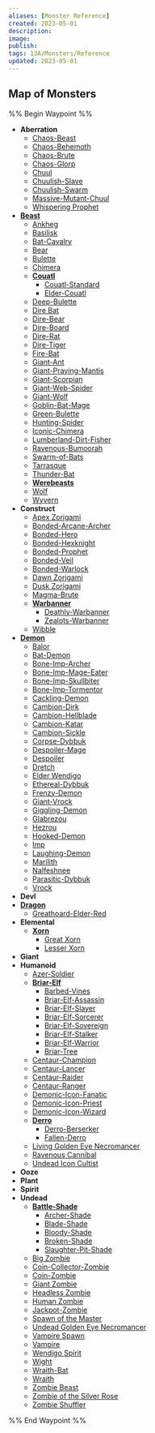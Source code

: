 ```yaml
---
aliases: [Monster Reference]
created: 2023-05-01
description: 
image: 
publish: 
tags: 13A/Monsters/Reference
updated: 2023-05-01
---
```


## Map of Monsters
%% Begin Waypoint %%
- **Aberration**
	- [Chaos-Beast](./Aberration/Chaos-Beast.md)
	- [Chaos-Behemoth](./Aberration/Chaos-Behemoth.md)
	- [Chaos-Brute](./Aberration/Chaos-Brute.md)
	- [Chaos-Glorp](./Aberration/Chaos-Glorp.md)
	- [Chuul](./Aberration/Chuul.md)
	- [Chuulish-Slave](./Aberration/Chuulish-Slave.md)
	- [Chuulish-Swarm](./Aberration/Chuulish-Swarm.md)
	- [Massive-Mutant-Chuul](./Aberration/Massive-Mutant-Chuul.md)
	- [Whispering Prophet](./Aberration/Whispering%20Prophet.md)
- **[Beast](./Beast/Beast.md)**
	- [Ankheg](./Beast/Ankheg.md)
	- [Basilisk](./Beast/Basilisk.md)
	- [Bat-Cavalry](./Beast/Bat-Cavalry.md)
	- [Bear](./Beast/Bear.md)
	- [Bulette](./Beast/Bulette.md)
	- [Chimera](./Beast/Chimera.md)
	- **[Couatl](./Beast/Couatl/Couatl.md)**
		- [Couatl-Standard](./Beast/Couatl/Couatl-Standard.md)
		- [Elder-Couatl](./Beast/Couatl/Elder-Couatl.md)
	- [Deep-Bulette](./Beast/Deep-Bulette.md)
	- [Dire Bat](./Beast/Dire%20Bat.md)
	- [Dire-Bear](./Beast/Dire-Bear.md)
	- [Dire-Board](./Beast/Dire-Board.md)
	- [Dire-Rat](./Beast/Dire-Rat.md)
	- [Dire-Tiger](./Beast/Dire-Tiger.md)
	- [Fire-Bat](./Beast/Fire-Bat.md)
	- [Giant-Ant](./Beast/Giant-Ant.md)
	- [Giant-Praying-Mantis](./Beast/Giant-Praying-Mantis.md)
	- [Giant-Scorpian](./Beast/Giant-Scorpian.md)
	- [Giant-Web-Spider](./Beast/Giant-Web-Spider.md)
	- [Giant-Wolf](./Beast/Giant-Wolf.md)
	- [Goblin-Bat-Mage](./Beast/Goblin-Bat-Mage.md)
	- [Green-Bulette](./Beast/Green-Bulette.md)
	- [Hunting-Spider](./Beast/Hunting-Spider.md)
	- [Iconic-Chimera](./Beast/Iconic-Chimera.md)
	- [Lumberland-Dirt-Fisher](./Beast/Lumberland-Dirt-Fisher.md)
	- [Ravenous-Bumoorah](./Beast/Ravenous-Bumoorah.md)
	- [Swarm-of-Bats](./Beast/Swarm-of-Bats.md)
	- [Tarrasque](./Beast/Tarrasque.md)
	- [Thunder-Bat](./Beast/Thunder-Bat.md)
	- **[Werebeasts](./Beast/Werebeasts/Werebeasts.md)**
	- [Wolf](./Beast/Wolf.md)
	- [Wyvern](./Beast/Wyvern.md)
- **Construct**
	- [Apex Zorigami](./Construct/Apex%20Zorigami.md)
	- [Bonded-Arcane-Archer](./Construct/Bonded-Arcane-Archer.md)
	- [Bonded-Hero](./Construct/Bonded-Hero.md)
	- [Bonded-Hexknight](./Construct/Bonded-Hexknight.md)
	- [Bonded-Prophet](./Construct/Bonded-Prophet.md)
	- [Bonded-Veil](./Construct/Bonded-Veil.md)
	- [Bonded-Warlock](./Construct/Bonded-Warlock.md)
	- [Dawn Zorigami](./Construct/Dawn%20Zorigami.md)
	- [Dusk Zorigami](./Construct/Dusk%20Zorigami.md)
	- [Magma-Brute](./Construct/Magma-Brute.md)
	- **[Warbanner](./Construct/Warbanner/Warbanner.md)**
		- [Deathly-Warbanner](./Construct/Warbanner/Deathly-Warbanner.md)
		- [Zealots-Warbanner](./Construct/Warbanner/Zealots-Warbanner.md)
	- [Wibble](./Construct/Wibble.md)
- **[Demon](./Demon/Demon.md)**
	- [Balor](./Demon/Balor.md)
	- [Bat-Demon](./Demon/Bat-Demon.md)
	- [Bone-Imp-Archer](./Demon/Bone-Imp-Archer.md)
	- [Bone-Imp-Mage-Eater](./Demon/Bone-Imp-Mage-Eater.md)
	- [Bone-Imp-Skullbiter](./Demon/Bone-Imp-Skullbiter.md)
	- [Bone-Imp-Tormentor](./Demon/Bone-Imp-Tormentor.md)
	- [Cackling-Demon](./Demon/Cackling-Demon.md)
	- [Cambion-Dirk](./Demon/Cambion-Dirk.md)
	- [Cambion-Hellblade](./Demon/Cambion-Hellblade.md)
	- [Cambion-Katar](./Demon/Cambion-Katar.md)
	- [Cambion-Sickle](./Demon/Cambion-Sickle.md)
	- [Corpse-Dybbuk](./Demon/Corpse-Dybbuk.md)
	- [Despoiler-Mage](./Demon/Despoiler-Mage.md)
	- [Despoiler](./Demon/Despoiler.md)
	- [Dretch](./Demon/Dretch.md)
	- [Elder Wendigo](./Demon/Elder%20Wendigo.md)
	- [Ethereal-Dybbuk](./Demon/Ethereal-Dybbuk.md)
	- [Frenzy-Demon](./Demon/Frenzy-Demon.md)
	- [Giant-Vrock](./Demon/Giant-Vrock.md)
	- [Giggling-Demon](./Demon/Giggling-Demon.md)
	- [Glabrezou](./Demon/Glabrezou.md)
	- [Hezrou](./Demon/Hezrou.md)
	- [Hooked-Demon](./Demon/Hooked-Demon.md)
	- [Imp](./Demon/Imp.md)
	- [Laughing-Demon](./Demon/Laughing-Demon.md)
	- [Marilith](./Demon/Marilith.md)
	- [Nalfeshnee](./Demon/Nalfeshnee.md)
	- [Parasitic-Dybbuk](./Demon/Parasitic-Dybbuk.md)
	- [Vrock](./Demon/Vrock.md)
- **Devl**
- **[Dragon](./Dragon/Dragon.md)**
	- [Greathoard-Elder-Red](./Dragon/Greathoard-Elder-Red.md)
- **Elemental**
	- **[Xorn](./Elemental/Xorn/Xorn.md)**
		- [Great Xorn](./Elemental/Xorn/Great%20Xorn.md)
		- [Lesser Xorn](./Elemental/Xorn/Lesser%20Xorn.md)
- **Giant**
- **Humanoid**
	- [Azer-Soldier](./Humanoid/Azer-Soldier.md)
	- **[Briar-Elf](./Humanoid/Briar-Elf/Briar-Elf.md)**
		- [Barbed-Vines](./Humanoid/Briar-Elf/Barbed-Vines.md)
		- [Briar-Elf-Assassin](./Humanoid/Briar-Elf/Briar-Elf-Assassin.md)
		- [Briar-Elf-Slayer](./Humanoid/Briar-Elf/Briar-Elf-Slayer.md)
		- [Briar-Elf-Sorcerer](./Humanoid/Briar-Elf/Briar-Elf-Sorcerer.md)
		- [Briar-Elf-Sovereign](./Humanoid/Briar-Elf/Briar-Elf-Sovereign.md)
		- [Briar-Elf-Stalker](./Humanoid/Briar-Elf/Briar-Elf-Stalker.md)
		- [Briar-Elf-Warrior](./Humanoid/Briar-Elf/Briar-Elf-Warrior.md)
		- [Briar-Tree](./Humanoid/Briar-Elf/Briar-Tree.md)
	- [Centaur-Champion](./Humanoid/Centaur-Champion.md)
	- [Centaur-Lancer](./Humanoid/Centaur-Lancer.md)
	- [Centaur-Raider](./Humanoid/Centaur-Raider.md)
	- [Centaur-Ranger](./Humanoid/Centaur-Ranger.md)
	- [Demonic-Icon-Fanatic](./Humanoid/Demonic-Icon-Fanatic.md)
	- [Demonic-Icon-Priest](./Humanoid/Demonic-Icon-Priest.md)
	- [Demonic-Icon-Wizard](./Humanoid/Demonic-Icon-Wizard.md)
	- **[Derro](./Humanoid/Derro/Derro.md)**
		- [Derro-Berserker](./Humanoid/Derro/Derro-Berserker.md)
		- [Fallen-Derro](./Humanoid/Derro/Fallen-Derro.md)
	- [Living Golden Eye Necromancer](./Humanoid/Living%20Golden%20Eye%20Necromancer.md)
	- [Ravenous Cannibal](./Humanoid/Ravenous%20Cannibal.md)
	- [Undead Icon Cultist](./Humanoid/Undead%20Icon%20Cultist.md)
- **Ooze**
- **Plant**
- **Spirit**
- **Undead**
	- **[Battle-Shade](./Undead/Battle-Shade/Battle-Shade.md)**
		- [Archer-Shade](./Undead/Battle-Shade/Archer-Shade.md)
		- [Blade-Shade](./Undead/Battle-Shade/Blade-Shade.md)
		- [Bloody-Shade](./Undead/Battle-Shade/Bloody-Shade.md)
		- [Broken-Shade](./Undead/Battle-Shade/Broken-Shade.md)
		- [Slaughter-Pit-Shade](./Undead/Battle-Shade/Slaughter-Pit-Shade.md)
	- [Big Zombie](./Undead/Big%20Zombie.md)
	- [Coin-Collector-Zombie](./Undead/Coin-Collector-Zombie.md)
	- [Coin-Zombie](./Undead/Coin-Zombie.md)
	- [Giant Zombie](./Undead/Giant%20Zombie.md)
	- [Headless Zombie](./Undead/Headless%20Zombie.md)
	- [Human Zombie](./Undead/Human%20Zombie.md)
	- [Jackpot-Zombie](./Undead/Jackpot-Zombie.md)
	- [Spawn of the Master](./Undead/Spawn%20of%20the%20Master.md)
	- [Undead Golden Eye Necromancer](./Undead/Undead%20Golden%20Eye%20Necromancer.md)
	- [Vampire Spawn](./Undead/Vampire%20Spawn.md)
	- [Vampire](./Undead/Vampire.md)
	- [Wendigo Spirit](./Undead/Wendigo%20Spirit.md)
	- [Wight](./Undead/Wight.md)
	- [Wraith-Bat](./Undead/Wraith-Bat.md)
	- [Wraith](./Undead/Wraith.md)
	- [Zombie Beast](./Undead/Zombie%20Beast.md)
	- [Zombie of the Silver Rose](./Undead/Zombie%20of%20the%20Silver%20Rose.md)
	- [Zombie Shuffler](./Undead/Zombie%20Shuffler.md)

%% End Waypoint %%
